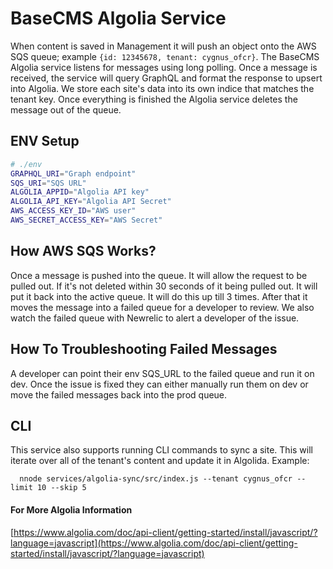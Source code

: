 # BaseCMS Algolia Service
When content is saved in Management it will push an object onto the AWS SQS queue; example `{id: 12345678, tenant: cygnus_ofcr}`. The BaseCMS Algolia service listens for messages using long polling. Once a message is received, the service will query GraphQL and format the response to upsert into Algolia. We store each site's data into its own indice that matches the tenant key. Once everything is finished the Algolia service deletes the message out of the queue.

## ENV Setup
```sh
# ./env
GRAPHQL_URI="Graph endpoint"
SQS_URI="SQS URL"
ALGOLIA_APPID="Algolia API key"
ALGOLIA_API_KEY="Algolia API Secret"
AWS_ACCESS_KEY_ID="AWS user"
AWS_SECRET_ACCESS_KEY="AWS Secret"
```

## How AWS SQS Works?
Once a message is pushed into the queue. It will allow the request to be pulled out. If it's not deleted within 30 seconds of it being pulled out. It will put it back into the active queue. It will do this up till 3 times. After that it moves the message into a failed queue for a developer to review. We also watch the failed queue with Newrelic to alert a developer of the issue.

## How To Troubleshooting Failed Messages
A developer can point their env SQS_URL to the failed queue and run it on dev. Once the issue is fixed they can either manually run them on dev or move the failed messages back into the prod queue.

## CLI
This service also supports running CLI commands to sync a site. This will iterate over all of the tenant's content and update it in Algolida. Example:

      nnode services/algolia-sync/src/index.js --tenant cygnus_ofcr --limit 10 --skip 5

#### For More Algolia Information
[https://www.algolia.com/doc/api-client/getting-started/install/javascript/?language=javascript](https://www.algolia.com/doc/api-client/getting-started/install/javascript/?language=javascript)
